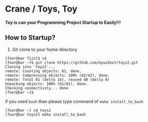 Crane / Toys, Toy
=====
**Toy is can your Programming Project Startup to Easily!!!**


## How to Startup?

1. Git clone to your home directory

```
[foor@bar fizz]$ cd
[foor@bar ~]$ git clone https://github.com/myun2ext/toys2.git
Cloning into 'toys2'...
remote: Counting objects: 61, done.
remote: Compressing objects: 100% (42/42), done.
remote: Total 61 (delta 14), reused 48 (delta 8)
Unpacking objects: 100% (61/61), done.
Checking connectivity... done
[foor@bar ~]$
```

if you used `bash` than please type command of `make install_to_bash`

```
[foor@bar ~] cd toys2
[foor@bar toys2] make install_to_bash
```
